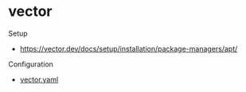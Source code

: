 # vector

Setup
* https://vector.dev/docs/setup/installation/package-managers/apt/

Configuration
* [vector.yaml
](https://github.com/ariniemi/vector/blob/main/vector.yaml)
